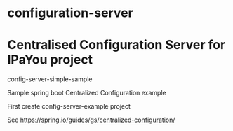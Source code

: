 # configuration-server
# Centralised Configuration Server for IPaYou project


config-server-simple-sample

Sample spring boot Centralized Configuration example

First create config-server-example project

See https://spring.io/guides/gs/centralized-configuration/
